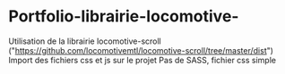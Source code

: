 # Portfolio-librairie-locomotive-
Utilisation de la librairie locomotive-scroll ("https://github.com/locomotivemtl/locomotive-scroll/tree/master/dist")
Import des fichiers css et js sur le projet
Pas de SASS, fichier css simple
